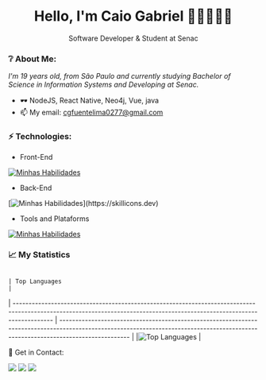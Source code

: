 <h1 align='center'>
  Hello, I'm Caio Gabriel  👋🏻👨🏻‍🦱
</h1>
<p align='center'>
  Software Developer & Student at Senac
</p>

### ❔ About Me:

<p>
  <em>
    I'm 19 years old, from São Paulo and currently studying Bachelor of Science in Information Systems and Developing at Senac.
  </em>
</p>

- 🕶 NodeJS, React Native, Neo4j, Vue, java
- 📫 My email: cgfuentelima0277@gmail.com

### ⚡ Technologies:

- Front-End

[![Minhas Habilidades](https://skillicons.dev/icons?i=js,ts,react,html,css,bootstrap,vue)](https://skillicons.dev)

- Back-End

[![Minhas Habilidades](https://skillicons.dev/icons?i=nodejs,express,java,spring,python,c,)](https://skillicons.dev)

- Tools and Plataforms

[![Minhas Habilidades](https://skillicons.dev/icons?i=git,postman,sqlite,mongodb,mysql,postgres,azure)](https://skillicons.dev)

### 📈 My Statistics

                                                                                                                                                        | Top Languages                                                                                                                                                                    |
| ------------------------------------------------------------------------------------------------------------------------------------------------------------------------ | ---------------------------------------------------------------------------------------------------------------------------------------------------------------------------------- |
|![Top Languages](https://github-readme-stats.vercel.app/api/top-langs/?username=caiolariel&langs_count=10&count_private=true&hide_border=true&theme=great-gatsby&layout=compact) | 

💬 Get in Contact:

<div>
  <a href="https://www.linkedin.com/in/caio-gabriel-fuente-a8a366216" target="_blank"><img src="https://img.shields.io/badge/-LinkedIn-%230077B5?style=for-the-badge&logo=linkedin&logoColor=white" target="_blank"></a>
  <a href="https://api.whatsapp.com/send/?phone=%2B5511993601362&text&app_absent=0" target="_blank"><img src="https://img.shields.io/badge/WhatsApp-25D366?style=for-the-badge&logo=whatsapp&logoColor=white" target="_blank"></a>
  <a href="https://www.instagram.com/caiolariel/" target="_blank"><img src="https://img.shields.io/badge/-Instagram-%23E4405F?style=for-the-badge&logo=instagram&logoColor=white" target="_blank"></a>
</div>
